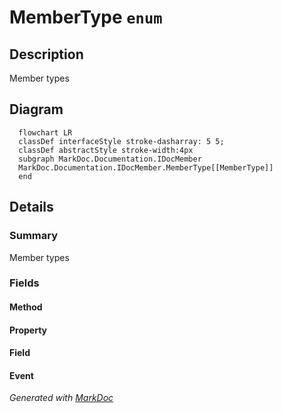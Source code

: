 # MemberType `enum`

## Description
Member types

## Diagram
```mermaid
  flowchart LR
  classDef interfaceStyle stroke-dasharray: 5 5;
  classDef abstractStyle stroke-width:4px
  subgraph MarkDoc.Documentation.IDocMember
  MarkDoc.Documentation.IDocMember.MemberType[[MemberType]]
  end
```

## Details
### Summary
Member types

### Fields
#### Method


#### Property


#### Field


#### Event


*Generated with* [*MarkDoc*](https://github.com/hailstorm75/MarkDoc.Core)
